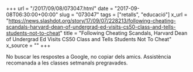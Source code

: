 +++
url = "/2017/09/08/073047.html"
date = "2017-09-08T06:30:00+00:00"
slug = "073047"
tags = ["retalls", "educació"]
x_url = "https://news.slashdot.org/story/17/09/07/228213/following-cheating-scandals-harvard-dean-of-undergrad-ed-visits-cs50-class-and-tells-students-not-to-cheat"
title = "Following Cheating Scandals, Harvard Dean of Undergrad Ed Visits CS50 Class and Tells Students Not To Cheat"
x_source = ""
+++

No buscar les respostes a Google, no copiar dels amics. Assistència recomanada a les classes setmanals pregravades.

